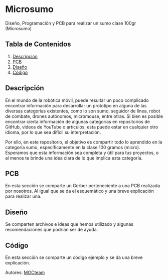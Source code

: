 # Microsumo
Diseño, Programación y PCB para realizar un sumo clase 100gr (Microsumo)

## Tabla de Contenidos
1. [Descripción](#descripción)
2. [PCB](#pcb)
3. [Diseño](#diseño)
4. [Código](#código)

## Descripción
En el mundo de la robótica móvil, puede resultar un poco complicado encontrar información para desarrollar un prototipo en alguna de las diversas categorías existentes, como lo son sumo, seguidor de línea, robot de combate, drones autónomos, micromouse, entre otras. Si bien es posible encontrar cierta información de algunas categorías en repositorios de GitHub, videos de YouTube o artículos, esta puede estar en cualquier otro idioma, por lo que sea difícil su interpretación.

Por ello, en este repositorio, el objetivo es compartir todo lo aprendido en la categoría sumo, específicamente en la clase 100 gramos (micro). Esperamos que esta información sea completa y útil para tus proyectos, o al menos te brinde una idea clara de lo que implica esta categoría.

## PCB

En esta sección se comparte un Gerber perteneciente a una PCB realizada por nosotros. Al igual que se da el esquemático y una breve explicación para realizar una.

## Diseño

Se comparten archivos e ideas que hemos utilizado y algunas recomendaciones que podrían ser de ayuda.

## Código

En esta sección se comparte un código ejemplo y se da una breve explicación. 

Autores:
[MOCteam](https://www.instagram.com/mocteam17/)
